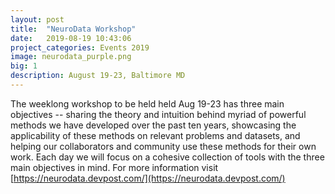 ```yaml
---
layout: post
title:  "NeuroData Workshop"
date:   2019-08-19 10:43:06
project_categories: Events 2019
image: neurodata_purple.png
big: 1
description: August 19-23, Baltimore MD 
---
```

The weeklong workshop to be held held Aug 19-23 has three main objectives -- sharing the theory and intuition behind myriad of powerful methods we have developed over the past ten years, showcasing the applicability of these methods on relevant problems and datasets, and helping our collaborators and community use these methods for their own work. Each day we will focus on a cohesive collection of tools with the three main objectives in mind. For more information visit [https://neurodata.devpost.com/](https://neurodata.devpost.com/)

